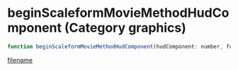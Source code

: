 # beginScaleformMovieMethodHudComponent (Category graphics)

```js
function beginScaleformMovieMethodHudComponent(hudComponent: number, functionName: string): boolean
```

[filename](beginScaleformMovieMethodHudComponent_m.md ':include')